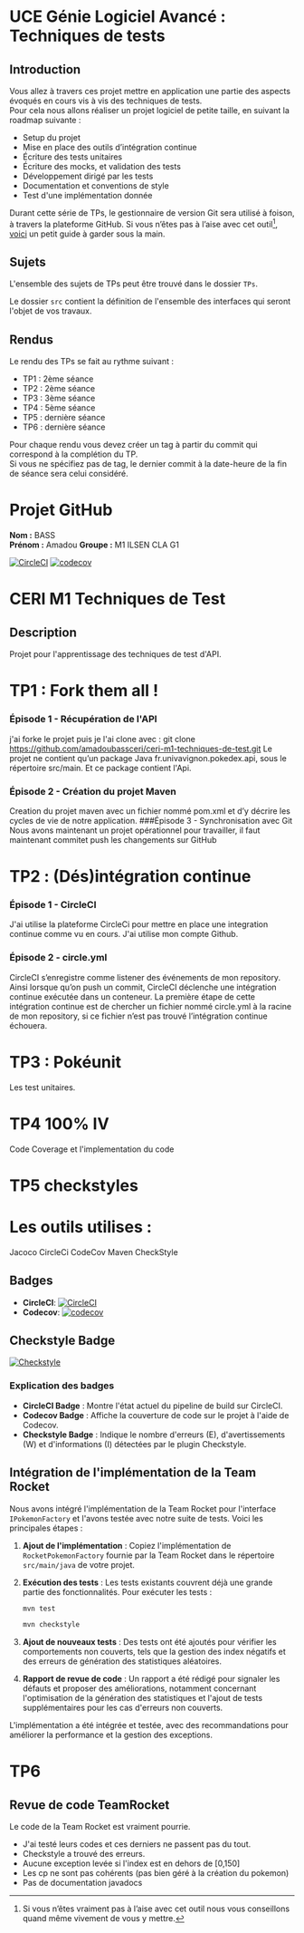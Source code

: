 # UCE Génie Logiciel Avancé : Techniques de tests

## Introduction

Vous allez à travers ces projet mettre en application une partie des aspects évoqués en cours vis à vis des techniques de tests.  
Pour cela nous allons réaliser un projet logiciel de petite taille, en suivant la roadmap suivante : 
- Setup du projet
- Mise en place des outils d’intégration continue
- Écriture des tests unitaires
- Écriture des mocks, et validation des tests
- Développement dirigé par les tests
- Documentation et conventions de style
- Test d'une implémentation donnée

Durant cette série de TPs, le gestionnaire de version Git sera utilisé à foison, à travers la plateforme GitHub. Si vous n’êtes pas à l’aise avec cet outil[^1], [voici](http://rogerdudler.github.io/git-guide/) un petit guide à garder sous la main.

## Sujets

L'ensemble des sujets de TPs peut être trouvé dans le dossier `TPs`.

Le dossier `src` contient la définition de l'ensemble des interfaces qui seront l'objet de vos travaux.

## Rendus

Le rendu des TPs se fait au rythme suivant :

- TP1 : 2ème séance
- TP2 : 2ème séance
- TP3 : 3ème séance
- TP4 : 5ème séance
- TP5 : dernière séance
- TP6 : dernière séance

Pour chaque rendu vous devez créer un tag à partir du commit qui correspond à la complétion du TP.  
Si vous ne spécifiez pas de tag, le dernier commit à la date-heure de la fin de séance sera celui considéré.

[^1]: Si vous n’êtes vraiment pas à l’aise avec cet outil nous vous conseillons quand même vivement de vous y mettre.

# Projet GitHub

**Nom :** BASS  
**Prénom :** Amadou 
**Groupe :** M1 ILSEN CLA G1

[![CircleCI](https://dl.circleci.com/status-badge/img/gh/amadoubassceri/ceri-m1-techniques-de-test/tree/master.svg?style=svg)](https://dl.circleci.com/status-badge/redirect/gh/amadoubassceri/ceri-m1-techniques-de-test/tree/master)
[![codecov](https://codecov.io/gh/amadoubassceri/ceri-m1-techniques-de-test/graph/badge.svg?token=FT2TF0IYHM)](https://codecov.io/gh/amadoubassceri/ceri-m1-techniques-de-test)

# CERI M1 Techniques de Test

## Description

Projet pour l'apprentissage des techniques de test d'API.

# TP1 : Fork them all !
### Épisode 1 - Récupération de l'API
j'ai forke le projet puis je l'ai clone avec : 
git clone https://github.com/amadoubassceri/ceri-m1-techniques-de-test.git
Le projet ne contient qu’un package Java fr.univavignon.pokedex.api, sous le répertoire src/main.
Et ce package contient l'Api.
### Épisode 2 - Création du projet Maven
Creation du projet maven avec un fichier nommé pom.xml et d’y décrire les cycles de vie de notre application.
###Épisode 3 - Synchronisation avec Git
Nous avons maintenant un projet opérationnel pour travailler, il faut maintenant commitet push les changements sur GitHub

# TP2 : (Dés)intégration continue
### Épisode 1 - CircleCI
J'ai utilise la plateforme CircleCi pour mettre en place une integration continue comme vu en cours.
J'ai utilise mon compte Github.
### Épisode 2 - circle.yml
CircleCI s’enregistre comme listener des événements de mon repository. Ainsi lorsque qu’on push un commit, CircleCI déclenche une intégration continue exécutée dans un conteneur.
La première étape de cette intégration continue est de chercher un fichier nommé circle.yml à la racine de mon repository, si ce fichier n’est pas trouvé l’intégration continue échouera.

# TP3 : Pokéunit
Les test unitaires.

# TP4 100% IV

Code Coverage et l'implementation du code

# TP5 checkstyles

# Les outils utilises :
Jacoco
CircleCi
CodeCov
Maven
CheckStyle

## Badges

- **CircleCI**: [![CircleCI](https://dl.circleci.com/status-badge/img/gh/amadoubassceri/ceri-m1-techniques-de-test/tree/master.svg?style=svg)](https://dl.circleci.com/status-badge/redirect/gh/amadoubassceri/ceri-m1-techniques-de-test/tree/master)
- **Codecov**: [![codecov](https://codecov.io/gh/amadoubassceri/ceri-m1-techniques-de-test/graph/badge.svg?token=FT2TF0IYHM)](https://codecov.io/gh/amadoubassceri/ceri-m1-techniques-de-test)

## Checkstyle Badge

[![Checkstyle](https://img.shields.io/badge/Checkstyle-E%3A0%20W%3A0%20I%3A0-brightgreen.svg)](https://github.com/checkstyle/checkstyle)

### Explication des badges

- **CircleCI Badge** : Montre l'état actuel du pipeline de build sur CircleCI.
- **Codecov Badge** : Affiche la couverture de code sur le projet à l'aide de Codecov.
- **Checkstyle Badge** : Indique le nombre d'erreurs (E), d'avertissements (W) et d'informations (I) détectées par le plugin Checkstyle.

## Intégration de l'implémentation de la Team Rocket

Nous avons intégré l'implémentation de la Team Rocket pour l'interface `IPokemonFactory` et l'avons testée avec notre suite de tests. Voici les principales étapes :

1. **Ajout de l'implémentation** : Copiez l'implémentation de `RocketPokemonFactory` fournie par la Team Rocket dans le répertoire `src/main/java` de votre projet.

2. **Exécution des tests** : Les tests existants couvrent déjà une grande partie des fonctionnalités. Pour exécuter les tests :

    ```bash
    mvn test
    ```
      ```bash
    mvn checkstyle
    ```

3. **Ajout de nouveaux tests** : Des tests ont été ajoutés pour vérifier les comportements non couverts, tels que la gestion des index négatifs et des erreurs de génération des statistiques aléatoires.

4. **Rapport de revue de code** : Un rapport a été rédigé pour signaler les défauts et proposer des améliorations, notamment concernant l'optimisation de la génération des statistiques et l'ajout de tests supplémentaires pour les cas d'erreurs non couverts.

L'implémentation a été intégrée et testée, avec des recommandations pour améliorer la performance et la gestion des exceptions.

# TP6
## Revue de code TeamRocket

Le code de la Team Rocket est vraiment pourrie.

- J'ai testé leurs codes et ces derniers ne passent pas du tout.
- Checkstyle a trouvé des erreurs. 
- Aucune exception levée si l'index est en dehors de [0,150]
- Les cp ne sont pas cohérents (pas bien géré à la création du pokemon)
- Pas de documentation javadocs